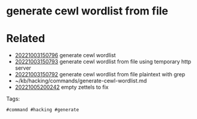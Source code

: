 # generate cewl wordlist from file

# Related

- [20221003150796](/zet/20221003150796/README.md) generate cewl wordlist
- [20221003150793](/zet/20221003150793/README.md) generate cewl wordlist from file using temporary http server
- [20221003150792](/zet/20221003150792/README.md) generate cewl wordlist from file plaintext with grep
- ~/kb/hacking/commands/generate-cewl-wordlist.md
- [20221005200242](/zet/20221005200242/README.md) empty zettels to fix

Tags:

    #command #hacking #generate 
